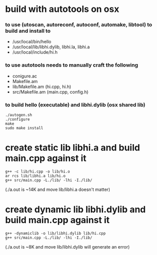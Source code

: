 # build with autotools on osx 
### to use (utoscan, autoreconf, autoconf, automake, libtool) to build and install to 
- /usr/local/bin/hello 
- /usr/local/lib/libhi.dylib, libhi.la, libhi.a
- /usr/local/include/hi.h  

### to use autotools needs to manually craft the following
- conigure.ac
- Makefile.am
- lib/Makefile.am (hi.cpp, hi.h)
- src/Makefile.am (main.cpp, config.h)

### to build hello (executable) and libhi.dylib (osx shared lib)
```
./autogen.sh
./configure
make
sudo make install 
```

# create static lib libhi.a and build main.cpp against it
```
g++ -c lib/hi.cpp -o lib/hi.o
ar rcs lib/libhi.a lib/hi.o
g++ src/main.cpp -L./lib/ -lhi -I./lib/
```
(./a.out is ~14K and move lib/libhi.a doesn't matter)
 
# create dynamic lib libhi.dylib and build main.cpp against it
```
g++ -dynamiclib -o lib/libhi.dylib lib/hi.cpp
g++ src/main.cpp -L./lib/ -lhi -I./lib/
```
(./a.out is ~8K and move lib/libhi.dylib will generate an error)
